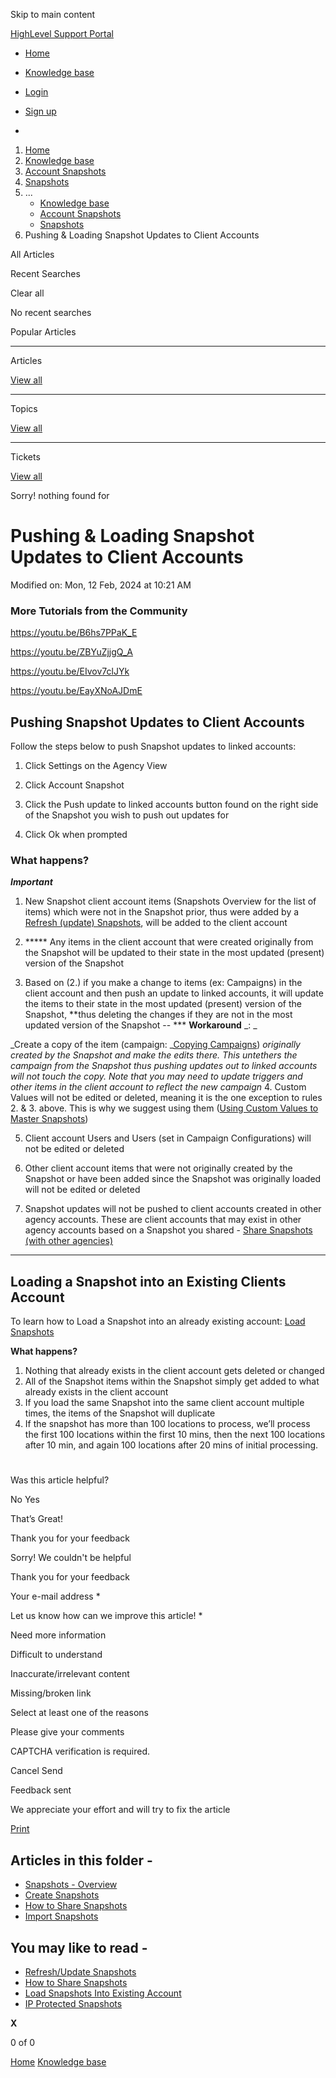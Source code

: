 Skip to main content

[ HighLevel Support Portal ](https://help.gohighlevel.com)

  * [ Home ](/support/home)
  * [ Knowledge base ](/support/solutions)

  * [Login](/support/login)
  * [Sign up](/support/signup)
  * 

  1. [Home](/support/home)
  2. [Knowledge base](/support/solutions)
  3. [Account Snapshots](/support/solutions/48000449593)
  4. [Snapshots](/support/solutions/folders/48000666032)
  5. ... 
     * [Knowledge base](/support/solutions)
     * [Account Snapshots](/support/solutions/48000449593)
     * [Snapshots](/support/solutions/folders/48000666032)
  6. Pushing & Loading Snapshot Updates to Client Accounts

All  Articles 

Recent Searches

Clear all

No recent searches

Popular Articles

* * *

Articles

[View all](/support/search/solutions)

* * *

Topics

[View all](/support/search/topics)

* * *

Tickets

[View all](/support/search/tickets)

Sorry! nothing found for   

# Pushing & Loading Snapshot Updates to Client Accounts

Modified on: Mon, 12 Feb, 2024 at 10:21 AM

### More Tutorials from the Community

[](https://youtu.be/7gj5ISQqDCY)<https://youtu.be/B6hs7PPaK_E>

<https://youtu.be/ZBYuZjjgQ_A>

<https://youtu.be/EIvov7clJYk>

<https://youtu.be/EayXNoAJDmE>

## **Pushing Snapshot Updates to Client Accounts**

Follow the steps below to push Snapshot updates to linked accounts:

  1. Click Settings on the Agency View
  2. Click Account Snapshot
  3. Click the Push update to linked accounts button found on the right side of the Snapshot you wish to push out updates for  

  4. Click Ok when prompted

### **What happens?**

***Important***

  1. New Snapshot client account items (Snapshots Overview for the list of items) which were not in the Snapshot prior, thus were added by a [Refresh (update) Snapshots](https://help.gohighlevel.com/help/refresh-update-snapshots), will be added to the client account  

  2. ***** Any items in the client account that were created originally from the Snapshot will be updated to their state in the most updated (present) version of the Snapshot  

  3. Based on (2.) if you make a change to items (ex: Campaigns) in the client account and then push an update to linked accounts, it will update the items to their state in the most updated (present) version of the Snapshot, **thus deleting the changes if they are not in the most updated version of the Snapshot -- *** **Workaround** _:  _  
  
_Create a copy of the item (campaign:  _[Copying Campaigns](https://help.gohighlevel.com/help/copying-campaigns)) _originally created by the Snapshot and make the edits there. This untethers the campaign from the Snapshot thus pushing updates out to linked accounts will not touch the copy. Note that you may need to update triggers and other items in the client account to reflect the new campaign_
  4. Custom Values will not be edited or deleted, meaning it is the one exception to rules 2. & 3\. above. This is why we suggest using them ([](https://help.gohighlevel.com/help/using-custom-values-to-master-snapshots)[Using Custom Values to Master Snapshots](https://help.gohighlevel.com/en/support/solutions/articles/48001161575))  

  5. Client account Users and Users (set in Campaign Configurations) will not be edited or deleted  

  6. Other client account items that were not originally created by the Snapshot or have been added since the Snapshot was originally loaded will not be edited or deleted  

  7. Snapshot updates will not be pushed to client accounts created in other agency accounts. These are client accounts that may exist in other agency accounts based on a Snapshot you shared - [Share Snapshots (with other agencies)](https://help.gohighlevel.com/help/how-to-share-account-snapshots)

* * *

## **Loading a Snapshot into an Existing Clients Account**

To learn how to Load a Snapshot into an already existing account: [Load Snapshots](https://help.gohighlevel.com/help/load-snapshots)

**What happens?**

  1. Nothing that already exists in the client account gets deleted or changed
  2. All of the Snapshot items within the Snapshot simply get added to what already exists in the client account
  3. If you load the same Snapshot into the same client account multiple times, the items of the Snapshot will duplicate
  4. If the snapshot has more than 100 locations to process, we’ll process the first 100 locations within the first 10 mins, then the next 100 locations after 10 min, and again 100 locations after 20 mins of initial processing.

#   

Was this article helpful?

No  Yes 

That’s Great!

Thank you for your feedback

Sorry! We couldn't be helpful

Thank you for your feedback

Your e-mail address *

Let us know how can we improve this article! *

Need more information 

Difficult to understand 

Inaccurate/irrelevant content 

Missing/broken link 

Select at least one of the reasons 

Please give your comments 

CAPTCHA verification is required. 

Cancel  Send 

Feedback sent

We appreciate your effort and will try to fix the article

[Print](javascript:print\(\))

## Articles in this folder -

  * [Snapshots - Overview](/support/solutions/articles/48000982511-snapshots-overview)
  * [Create Snapshots](/support/solutions/articles/48000982512-create-snapshots)
  * [How to Share Snapshots](/support/solutions/articles/48000982513-how-to-share-snapshots)
  * [Import Snapshots](/support/solutions/articles/48000982581-import-snapshots)

## You may like to read -

  * [Refresh/Update Snapshots](/support/solutions/articles/48000982583-refresh-update-snapshots)
  * [How to Share Snapshots](/support/solutions/articles/48000982513-how-to-share-snapshots)
  * [Load Snapshots Into Existing Account](/support/solutions/articles/48000982582-load-snapshots-into-existing-account)
  * [IP Protected Snapshots](/support/solutions/articles/155000002852-ip-protected-snapshots)

**X**

0 of 0 []()

[Home](/support/home) [Knowledge base](/support/solutions)
